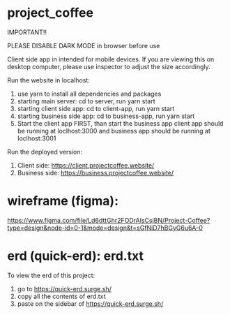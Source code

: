 # project_coffee

IMPORTANT!!

PLEASE DISABLE DARK MODE in browser before use

Client side app in intended for mobile devices. If you are viewing this on desktop computer, please use inspector to adjust the size accordingly.

Run the website in localhost:

1. use yarn to install all dependencies and packages
2. starting main server:
   cd to server, run yarn start
3. starting client side app:
   cd to client-app, run yarn start
4. starting business side app:
   cd to business-app, run yarn start
5. Start the client app FIRST, than start the business app
   client app should be running at loclhost:3000 and business app should be running at loclhost:3001

Run the deployed version:

1. Client side: https://client.projectcoffee.website/
2. Business side: https://business.projectcoffee.website/

# wireframe (figma):

https://www.figma.com/file/Ld6dttGhr2FODrAIsCsjBN/Project-Coffee?type=design&node-id=0-1&mode=design&t=sGfNiD7hBGyG6u6A-0

# erd (quick-erd): erd.txt

To view the erd of this project:

1. go to https://quick-erd.surge.sh/
2. copy all the contents of erd.txt
3. paste on the sidebar of https://quick-erd.surge.sh/

#
